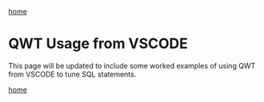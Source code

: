 [home](https://github.com/zeditor01/zowe_db2_tools/blob/main/docs/ZPDT_Build_Path.md)

# QWT Usage from VSCODE

This page will be updated to include some worked examples of using QWT from VSCODE to tune SQL statements.

[home](https://github.com/zeditor01/zowe_db2_tools/blob/main/docs/ZPDT_Build_Path.md)
